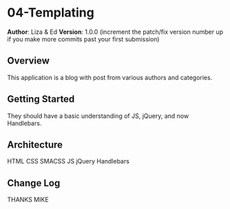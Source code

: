 # 04-Templating

**Author**: Liza & Ed
**Version**: 1.0.0 (increment the patch/fix version number up if you make more commits past your first submission)

## Overview
<!-- Provide a high level overview of what this application is and why you are building it, beyond the fact that it's an assignment for a Code Fellows 301 class. (i.e. What's your problem domain?) -->
This application is a blog with post from various authors and categories. 

## Getting Started
<!-- What are the steps that a user must take in order to build this app on their own machine and get it running? -->
They should have a basic understanding of JS, jQuery, and now Handlebars. 
## Architecture
<!-- Provide a detailed description of the application design. What technologies (languages, libraries, etc) you're using, and any other relevant design information. -->
HTML
CSS
SMACSS
JS
jQuery
Handlebars
## Change Log
<!-- Use this are to document the iterative changes made to your application as each feature is successfully implemented. Use time stamps. Here's an examples:

12-08-2017 9:50 am - Added script for handlebars, template and modified directory structure as needed.
12-08-2017 11:00 am - refactor handlbars script
12-08-2017 11:30 am - fix filters.
12-08-2017 12pm - finished refactoring functions into arrow functions wherever possible.

## Credits and Collaborations
<!-- Give credit (and a link) to other people or resources that helped you build this application. -->
THANKS MIKE